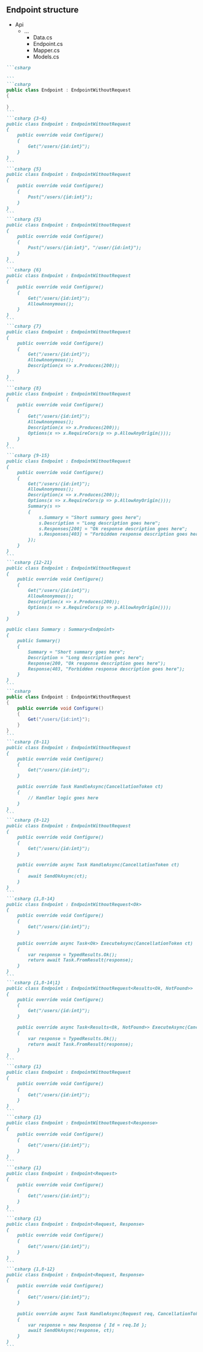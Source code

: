 <h2>Endpoint structure</h2>

<div class="endpoint-structure mt-4">
  <ul class="files">
    <li class="view-transition-files">
      <span><ProjectIcon />Api</span>
      <ul>
        <li>
          <span><FolderIcon />...</span>
            <ul>
              <li data-id="data"><span><CsharpIcon />Data.cs</span></li>
              <li data-id="endpoint" v-mark.circle="{ at: 1, color: 'orange', iterations: 1, animationDuration: 350 }"><span><CsharpIcon />Endpoint.cs</span></li>
              <li data-id="mapper"><span><CsharpIcon />Mapper.cs</span></li>
              <li data-id="models"><span><CsharpIcon />Models.cs</span></li>
            </ul>
        </li>
      </ul>
    </li>
  </ul>

````md magic-move { maxHeight: '450px' }
```csharp
‎
```
```csharp
public class Endpoint : EndpointWithoutRequest
{
  
}
```
```csharp {3-6}
public class Endpoint : EndpointWithoutRequest
{
    public override void Configure()
    {
        Get("/users/{id:int}");
    }
}
```
```csharp {5}
public class Endpoint : EndpointWithoutRequest
{
    public override void Configure()
    {
        Post("/users/{id:int}");
    }
}
```
```csharp {5}
public class Endpoint : EndpointWithoutRequest
{
    public override void Configure()
    {
        Post("/users/{id:int}", "/user/{id:int}");
    }
}
```
```csharp {6}
public class Endpoint : EndpointWithoutRequest
{
    public override void Configure()
    {
        Get("/users/{id:int}");
        AllowAnonymous();
    }
}
```
```csharp {7}
public class Endpoint : EndpointWithoutRequest
{
    public override void Configure()
    {
        Get("/users/{id:int}");
        AllowAnonymous();
        Description(x => x.Produces(200));
    }
}
```
```csharp {8}
public class Endpoint : EndpointWithoutRequest
{
    public override void Configure()
    {
        Get("/users/{id:int}");
        AllowAnonymous();
        Description(x => x.Produces(200));
        Options(x => x.RequireCors(p => p.AllowAnyOrigin()));
    }
}
```
```csharp {9-15}
public class Endpoint : EndpointWithoutRequest
{
    public override void Configure()
    {
        Get("/users/{id:int}");
        AllowAnonymous();
        Description(x => x.Produces(200));
        Options(x => x.RequireCors(p => p.AllowAnyOrigin()));
        Summary(s =>
        {
            s.Summary = "Short summary goes here";
            s.Description = "Long description goes here";
            s.Responses[200] = "Ok response description goes here";
            s.Responses[403] = "Forbidden response description goes here";
        });
    }
}
```
```csharp {12-21}
public class Endpoint : EndpointWithoutRequest
{
    public override void Configure()
    {
        Get("/users/{id:int}");
        AllowAnonymous();
        Description(x => x.Produces(200));
        Options(x => x.RequireCors(p => p.AllowAnyOrigin()));
    }
}

public class Summary : Summary<Endpoint>
{
    public Summary()
    {
        Summary = "Short summary goes here";
        Description = "Long description goes here";
        Response(200, "Ok response description goes here");
        Response(403, "Forbidden response description goes here");
    }
}
```
```csharp
public class Endpoint : EndpointWithoutRequest
{
    public override void Configure()
    {
        Get("/users/{id:int}");
    }
}
```
```csharp {8-11}
public class Endpoint : EndpointWithoutRequest
{
    public override void Configure()
    {
        Get("/users/{id:int}");
    }

    public override Task HandleAsync(CancellationToken ct)
    {
        // Handler logic goes here
    }
}
```
```csharp {8-12}
public class Endpoint : EndpointWithoutRequest
{
    public override void Configure()
    {
        Get("/users/{id:int}");
    }

    public override async Task HandleAsync(CancellationToken ct)
    {
        await SendOkAsync(ct);
    }
}
```
```csharp {1,8-14}
public class Endpoint : EndpointWithoutRequest<Ok>
{
    public override void Configure()
    {
        Get("/users/{id:int}");
    }

    public override async Task<Ok> ExecuteAsync(CancellationToken ct)
    {
        var response = TypedResults.Ok();
        return await Task.FromResult(response);
    }
}
```
```csharp {1,8-14|1}
public class Endpoint : EndpointWithoutRequest<Results<Ok, NotFound>>
{
    public override void Configure()
    {
        Get("/users/{id:int}");
    }

    public override async Task<Results<Ok, NotFound>> ExecuteAsync(CancellationToken ct)
    {
        var response = TypedResults.Ok();
        return await Task.FromResult(response);
    }
}
```
```csharp {1}
public class Endpoint : EndpointWithoutRequest
{
    public override void Configure()
    {
        Get("/users/{id:int}");
    }
}
```
```csharp {1}
public class Endpoint : EndpointWithoutRequest<Response>
{
    public override void Configure()
    {
        Get("/users/{id:int}");
    }
}
```
```csharp {1}
public class Endpoint : Endpoint<Request>
{
    public override void Configure()
    {
        Get("/users/{id:int}");
    }
}
```
```csharp {1}
public class Endpoint : Endpoint<Request, Response>
{
    public override void Configure()
    {
        Get("/users/{id:int}");
    }
}
```
```csharp {1,8-12}
public class Endpoint : Endpoint<Request, Response>
{
    public override void Configure()
    {
        Get("/users/{id:int}");
    }

    public override async Task HandleAsync(Request req, CancellationToken ct)
    {
        var response = new Response { Id = req.Id };
        await SendOkAsync(response, ct);
    }
}
```
````
</div>

<!--
So, looking at our overall structure, we'll focus on the implementation of a very basic endpoint before we start diving into the other features.

There is some minimal global registration for FastEndpoints that must be done first in our main `Program` file, but we'll skip over that as it's not anything too unexpected.

[click]

At the most basic level, we simply need to create a class which inherits from `EndpointWithoutRequest`.

This is the most basic type of endpoint that FastEndpoints offers, which is used when we have neither a request nor response DTO.

[click]

To configure the endpoint, we must first override the `Configure` method.

Here we can access many of FastEndpoints' helper methods. The example shown here uses the `Get` method to register the route for a HTTP GET method.

[click]

As might be expected, calling `Post` would register a POST route and so forth.

[click]

FastEndpoints also allows us to specify multiple routes for a single endpoint. In this case, a call to either the `user` or `users` route will be handled by this endpoint.

[click]

We can also call other helper methods here, such as `AllowAnonymous`.

FastEndpoints treats all endpoints as secure by default. Endpoints can be globally configured in `Program.cs`, so we _can_ change this, but this is something to be aware of.

[click]

Helper methods are also available to describe the endpoint...

[click]

Or even configure CORS for a specific endpoint.

[click]

We can also enhance Swagger documentation through the `Summary` method...

[click]

And if we want to avoid cluttering up our endpoint, this can be moved to a separate class that inherits from `Summary`, with the endpoint passed to it as a type parameter.

This will be automatically registered to the endpoint, so there's no need to go wiring things up manually.

[click]

Coming back to our basic endpoint, we still need a place to put our handler code.

[click]

We do this by overriding the `HandleAsync` method.

Essentially, given the proposed usage, this is where we would put the code that would otherwise live in our application layer.

Of course, nothing is stopping us from simply passing this off to a mediator pipeline, but this in my mind undermines the value of having this nice little file that contains all of our endpoint's code.

[click]

Marking this as async allows us to return a response by calling one of many helper methods.

In this case, we're calling `SendOkAsync` which returns a response with a 200 status code.

FastEndpoints offers quite a few convenience methods here. Without listing them all, we have options such as `SendNotFoundAsync`, or `SendForbiddenAsync` which do very much what the label says.

Now, the first gotcha that I encountered with FastEndpoints arose here.

The usage of `await` makes it seem that we can execute code _after_ the request has been sent, but in practice I found that this was not the case.

To prevent that from misleading devs, an alternative is available by overriding a different method to `HandleAsync`.

[click]

The `ExecuteAsync` method allows us to specify a strict return type for the method, which brings the implementation a little closer to what we're typically used to.

[click]

As with Minimal API, we can also use the `Results` union type to allow for multiple possible return values.

Ultimately though, this comes down to a trade-off between using those expressive helper methods, and adding guardrails for ourselves.

[click]

We'll focus now on the first line here, where we can see we've passed in the return type.

This is a good segue into the different base classes from which we can inherit when creating a new endpoint.

[click]

We started by inheriting from `EndpointWithoutRequest` with _no_ type parameter. As mentioned earlier, this is used when we have neither a request nor response DTO.

[click]

By passing in a type for our response, we're now describing an endpoint with no request DTO, but _with_ a response DTO.

[click]

Inheriting from the `Endpoint` class expects that we provide a type for the request DTO, and optionally [click], we can pass in a type for the response DTO if we're returning one.

[click]

We can then pass the request into the `HandleAsync` method, and access it in our handler code.
-->